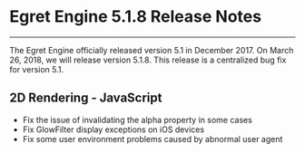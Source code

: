 # Egret Engine 5.1.8 Release Notes


---


The Egret Engine officially released version 5.1 in December 2017. On March 26, 2018, we will release version 5.1.8. This release is a centralized bug fix for version 5.1.



## 2D Rendering - JavaScript

* Fix the issue of invalidating the alpha property in some cases
* Fix GlowFilter display exceptions on iOS devices
* Fix some user environment problems caused by abnormal user agent